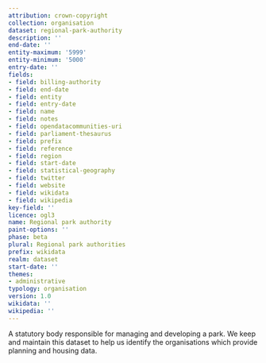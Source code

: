 ```yaml
---
attribution: crown-copyright
collection: organisation
dataset: regional-park-authority
description: ''
end-date: ''
entity-maximum: '5999'
entity-minimum: '5000'
entry-date: ''
fields:
- field: billing-authority
- field: end-date
- field: entity
- field: entry-date
- field: name
- field: notes
- field: opendatacommunities-uri
- field: parliament-thesaurus
- field: prefix
- field: reference
- field: region
- field: start-date
- field: statistical-geography
- field: twitter
- field: website
- field: wikidata
- field: wikipedia
key-field: ''
licence: ogl3
name: Regional park authority
paint-options: ''
phase: beta
plural: Regional park authorities
prefix: wikidata
realm: dataset
start-date: ''
themes:
- administrative
typology: organisation
version: 1.0
wikidata: ''
wikipedia: ''
---
```


A statutory body responsible for managing and developing a park.
We keep and maintain this dataset to help us identify the organisations which provide planning and housing data.
